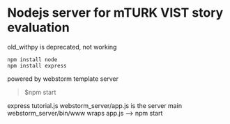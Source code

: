 # Nodejs server for mTURK VIST story evaluation
old_withpy is deprecated, not working     
    
```
npm install node
npm install express
```    
    
powered by webstorm template server    

> $npm start    
   
   
express tutorial.js
webstorm_server/app.js is the server main
webstorm_server/bin/www wraps app.js --> npm start 
